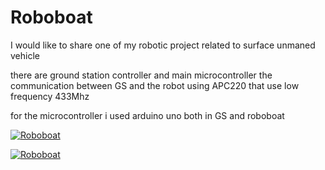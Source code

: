 # Roboboat
I would like to share one of my robotic project related to surface unmaned vehicle

there are ground station controller and main microcontroller 
the communication between GS and the robot using APC220 that use low frequency 433Mhz 

for the microcontroller i used arduino uno both in GS and roboboat

[![Roboboat](https://img.youtube.com/vi/-04ABM0LRGk/0.jpg)](https://www.youtube.com/watch?v=-04ABM0LRGk)

[![Roboboat](https://img.youtube.com/vi/ty5yiIIjeWo/0.jpg)](https://www.youtube.com/watch?v=ty5yiIIjeWo)


